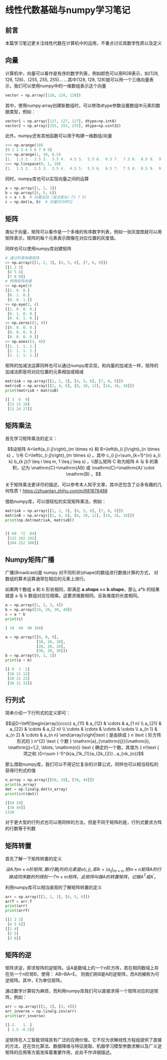 # 线性代数基础与numpy学习笔记

## 前言

本篇学习笔记更关注线性代数在计算机中的运用，不重点讨论其数学性质以及定义



## 向量

计算机中，向量可以看作是有序的数字列表，例如颜色可以用RGB表示，如(128, 128, 128)、(255, 255, 255)... ...其中(128, 128, 128)就可以用一个三维向量表示，我们可以使用numpy中的一维数组表示这个向量

```python
vector = np.array([128, 128, 128])
```

其中，使用numpy.array创建新数组时，可以修改dtype参数设置数组中元素的数据类型，例如：

```python
vector1 = np.array([127, 127, 127], dtype=np.int8)
vector2 = np.array([255, 255, 255], dtype=np.uint32)
```

此外，numpy还有其他函数可以用于构建一维数组/向量

```python
>>> np.arange(10)
[0 1 2 3 4 5 6 7 8 9]
>>> np.arange(1, 10, 0.5)
[1.  1.5 2.  2.5 3.  3.5 4.  4.5 5.  5.5 6.  6.5 7.  7.5 8.  8.5 9.  9.5]
>>> np.linspace(0, 1, 10)
[1.  1.5 2.  2.5 3.  3.5 4.  4.5 5.  5.5 6.  6.5 7.  7.5 8.  8.5 9.  9.5]
```

同时，numpy库也可以实现向量之间的运算

```python
a = np.array([1, 2, 3])
b = np.array([4, 5, 6])
c = a + b  # 向量加法（减法类似）[5 7 9]
c = np.dot(a, b)  # 向量的内积32
```



## 矩阵

类似于向量，矩阵可以看作是一个多维的有序数字列表，例如一张灰度图就可以用矩阵表示，矩阵的每个元素表示图像在对应位置的灰度值。

同样也可以使用numpy库创建矩阵

```python
# 通过列表构建矩阵
>> np.array([[1, 2, 3], [4, 5, 6], [7, 8, 9]])
[[1 2 3]
 [4 5 6]
 [7 8 9]]
# 特殊矩阵构建
>> np.eye(3)
[[1. 0. 0.]
 [0. 1. 0.]
 [0. 0. 1.]]
>> np.eye(3, 4)
[[1. 0. 0. 0.]
 [0. 1. 0. 0.]
 [0. 0. 1. 0.]]
>> np.zeros((3, 4))
[[0. 0. 0. 0.]
 [0. 0. 0. 0.]
 [0. 0. 0. 0.]]
>> np.ones((3, 4))
[[1. 1. 1. 1.]
 [1. 1. 1. 1.]
 [1. 1. 1. 1.]]
```

矩阵的加减法运算同样也可以通过numpy库实现，和向量的加减法一样，矩阵的加减法即是将对应位置的元素相加或相减

```python
matrixA = np.array([[1, 2, 3], [4, 5, 6], [7, 8, 9]])
matrixB = np.array([[2, 4, 6], [8, 10, 12], [14, 16, 18]])
print(matrixA + matrixB)

[[ 3  6  9]
 [12 15 18]
 [21 24 27]]
```



## 矩阵乘法

首先学习矩阵乘法的定义：
```math
设矩阵  A=\left(a_{i j}\right)_{m \times n}  和  B=\left(b_{i j}\right)_{n \times s}  ，\\令  C=\left(c_{i j}\right)_{m \times s}  。其中  c_{i j}=\sum_{k=1}^{n} a_{i k} b_{k j}(1 \leq i \leq m, 1 \leq j \leq s)  ，\\那么矩阵 C 称为矩阵 A 与 B 的乘积，记为  \mathrm{C}=\mathrm{AB}  或  \mathrm{C}=\mathrm{A} \cdot \mathrm{B}  。
```

关于矩阵乘法更详尽的描述，可以参考本人知乎文章，其中还包含了众多有趣的几何性质！https://zhuanlan.zhihu.com/p/681878488

借助numpy库，可以很轻松的实现矩阵乘法，例如：

```python
matrixA = np.array([[1, 2, 3], [4, 5, 6], [7, 8, 9]])
matrixB = np.array([[2, 4, 6], [8, 10, 12], [14, 16, 18]])
print(np.dot(matrixA, matrixB))


[[ 60  72  84]
 [132 162 192]
 [204 252 300]]
```



## Numpy矩阵广播

广播(Broadcast)是 numpy 对不同形状(shape)的数组进行数值计算的方式， 对数组的算术运算通常在相应的元素上进行。

如果两个数组 a 和 b 形状相同，即满足 **a.shape == b.shape**，那么 a*b 的结果就是 a 与 b 数组对应位相乘。这要求维数相同，且各维度的长度相同。

```python
a = np.array([1, 2, 3, 4]) 
b = np.array([10, 20, 30, 40]) 
c = a * b 
print(c)

[ 10  40  90 160]
```

```python
a = np.array([[0, 0, 0],
              [10, 10, 10],
              [20, 20, 20],
              [30, 30, 30]])
b = np.array([0, 1, 2])
print(a + b)

[[ 0  1  2]
 [10 11 12]
 [20 21 22]
 [30 31 32]]
```



## 行列式

简单介绍一下行列式的定义即可：
```math
设D=\left|\begin{array}{cccc}
a_{11} & a_{12} & \cdots & a_{1 n} \\
a_{21} & a_{22} & \cdots & a_{2 n} \\
\cdots & \cdots & \cdots & \cdots \\
a_{n 1} & a_{n 2} & \cdots & a_{n n}
\end{array}\right|\text { 是由排成 } n \text { 阶方阵形式的 } n^{2} \text { 个数 } \mathrm{a}_{\mathrm{ij}}(\mathrm{i}, \mathrm{j}=1,2, \ldots, \mathrm{n}) \text { 确定的一个数，其值为 } n!\text { 项之和 }D=\sum (-1)^{k}a_{1k_{1}}a_{2k_{2}}...a_{nk_{n}}
```

那么借助numpy库，我们可以不用记忆复杂的计算公式，同样也可以相当轻松的获得行列式的值

```python
n_array = np.array([[50, 29], [30, 44]])
print(n_array)
det = np.linalg.det(n_array)
print(int(det))

[[50 29]
 [30 44]]
1330
```

对于更大型的行列式也可以用同样的方法，但是不同于矩阵的是，行列式要求方阵的行数等于列数



## 矩阵转置

首先了解一下矩阵转置的定义

```math
设A为m\times n阶矩阵,第i行第j列的元素是a(i,j),即A=(a_{ij})_{m\times n},把m\times n矩阵A的行换成同序数的列得到一个n\times m矩阵，此矩阵叫做A的转置矩阵，记做A^{T}或A^{'}。 
```

利用numpy库可以相当直观的了解矩阵转置的定义

```python
arr = np.array([[1, 2, 3], [4, 5, 6]])
arrT = arr.T
print(arr)
print(arrT)

[[1 2 3]
 [4 5 6]]
[[1 4]
 [2 5]
 [3 6]]
```



## 矩阵的逆

矩阵求逆，即求矩阵的逆矩阵。设A是数域上的一个n阶方阵，若在相同数域上存在另一个n阶矩B，使得： AB=BA=E。 则我们称B是A的逆矩阵，而A则被称为可逆矩阵。其中，E为单位矩阵。

通过数学计算较为麻烦，而利用numpy库我们可以直接求得一个矩阵对应的逆矩阵，例如：

```python
arr = np.array([[1, 2], [3, 4]])
arr_inverse = np.linalg.inv(arr)
print(arr_inverse)

[[-2.   1. ]
 [ 1.5 -0.5]]
```

逆矩阵在人工智能领域具有广泛的应用价值，它不仅为求解线性方程组提供了直接的方法，还在优化算法、数据降维与特征提取、机器学习模型参数求解以及广义逆矩阵的应用等方面发挥着重要作用，此处不作详细描述。